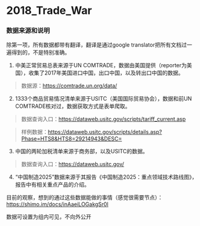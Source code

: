 # 2018_Trade_War

### 数据来源和说明

除第一项，所有数据都带有翻译，翻译是通过google translator把所有文档过一遍得到的，不是特别准确。

1. 中美正常贸易总表来源于UN COMTRADE，数据由美国提供（reporter为美国），收集了2017年美国进口中国，出口中国，以及转出口中国的数据。

> 数据源：https://comtrade.un.org/data/

2. 1333个商品贸易情况清单来源于USITC（美国国际贸易协会），数据和前UN COMTRADE核对过，数据获取方式是表单爬取。
> 数据查询入口：https://dataweb.usitc.gov/scripts/tariff_current.asp

> 样例数据：https://dataweb.usitc.gov/scripts/details.asp?Phase=HTS8&HTS8=29214943&DESC=

3. 中国的两轮加税清单来源于商务部，以及USITC的数据。
> 数据查询入口：https://dataweb.usitc.gov/

4. “中国制造2025”数据来源于其报告《中国制造2025：重点领域技术路线图》，报告中有相关重点产品的介绍。

目前的观察，想到的通过这些数据能做的事情（感觉很需要节点）：
https://shimo.im/docs/inAaeiLOGakgSr0l

数据可设置为组内可见，不向外公开

